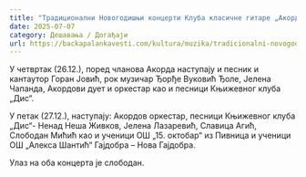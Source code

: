 ```yaml
---
title: "Традиционални Новогодишњи концерти Клуба класичне гитаре „Акорд“"
date: 2025-07-07
category: Дешавања / Догађаји
url: https://backapalankavesti.com/kultura/muzika/tradicionalni-novogodisnji-koncerti-kluba-klasicne-gitare-akord/
---
```


У четвртак (26.12.), поред чланова Акорда наступају и песник и кантаутор Горан Јовић, рок музичар Ђорђе Вуковић Ђоле, Јелена Чапанда, Акордови дует и оркестар као и песници Књижевног клуба „Дис“.

У петак (27.12.), наступају: Акордов оркестар, песници Књижевног клуба „Дис“- Ненад Неша Живков, Јелена Лазаревић, Славица Агић, Слободан Мићић као и ученици ОШ „15. октобар“ из Пивница и ученици ОШ „Алекса Шантић“ Гајдобра – Нова Гајдобра.

Улаз на оба концерта је слободан.
